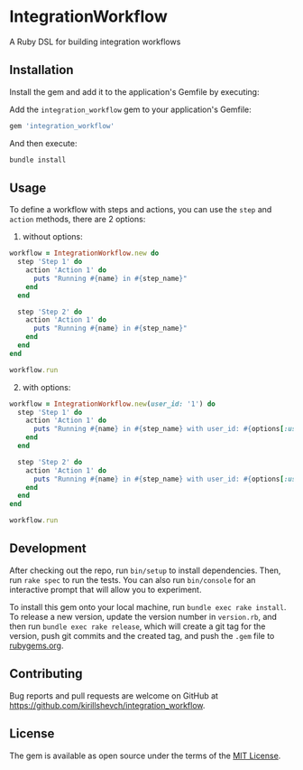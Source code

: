 # IntegrationWorkflow

A Ruby DSL for building integration workflows

## Installation

Install the gem and add it to the application's Gemfile by executing:

Add the `integration_workflow` gem to your application's Gemfile:

```sh
gem 'integration_workflow'
```

And then execute:

```sh
bundle install
```

## Usage

To define a workflow with steps and actions, you can use the `step` and `action` methods, there are 2 options:

1. without options:

```ruby
workflow = IntegrationWorkflow.new do
  step 'Step 1' do
    action 'Action 1' do
      puts "Running #{name} in #{step_name}"
    end
  end

  step 'Step 2' do
    action 'Action 1' do
      puts "Running #{name} in #{step_name}"
    end
  end
end

workflow.run
```

2. with options:

```ruby
workflow = IntegrationWorkflow.new(user_id: '1') do
  step 'Step 1' do
    action 'Action 1' do
      puts "Running #{name} in #{step_name} with user_id: #{options[:user_id]}"
    end
  end

  step 'Step 2' do
    action 'Action 1' do
      puts "Running #{name} in #{step_name} with user_id: #{options[:user_id]}"
    end
  end
end

workflow.run
```

## Development

After checking out the repo, run `bin/setup` to install dependencies. Then, run `rake spec` to run the tests. You can also run `bin/console` for an interactive prompt that will allow you to experiment.

To install this gem onto your local machine, run `bundle exec rake install`. To release a new version, update the version number in `version.rb`, and then run `bundle exec rake release`, which will create a git tag for the version, push git commits and the created tag, and push the `.gem` file to [rubygems.org](https://rubygems.org).

## Contributing

Bug reports and pull requests are welcome on GitHub at https://github.com/kirillshevch/integration_workflow.

## License

The gem is available as open source under the terms of the [MIT License](https://opensource.org/licenses/MIT).
